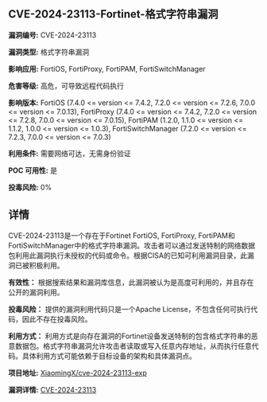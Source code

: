 ## CVE-2024-23113-Fortinet-格式字符串漏洞

**漏洞编号:** CVE-2024-23113

**漏洞类型:** 格式字符串漏洞

**影响应用:** FortiOS, FortiProxy, FortiPAM, FortiSwitchManager

**危害等级:** 高危，可导致远程代码执行

**影响版本:** FortiOS (7.4.0 <= version <= 7.4.2, 7.2.0 <= version <= 7.2.6, 7.0.0 <= version <= 7.0.13), FortiProxy (7.4.0 <= version <= 7.4.2, 7.2.0 <= version <= 7.2.8, 7.0.0 <= version <= 7.0.15), FortiPAM (1.2.0, 1.1.0 <= version <= 1.1.2, 1.0.0 <= version <= 1.0.3), FortiSwitchManager (7.2.0 <= version <= 7.2.3, 7.0.0 <= version <= 7.0.3)

**利用条件:** 需要网络可达，无需身份验证

**POC 可用性:** 是

**投毒风险:** 0%

## 详情

CVE-2024-23113是一个存在于Fortinet FortiOS, FortiProxy, FortiPAM和FortiSwitchManager中的格式字符串漏洞。攻击者可以通过发送特制的网络数据包利用此漏洞执行未授权的代码或命令。根据CISA的已知可利用漏洞目录，此漏洞已被积极利用。

**有效性：**
根据搜索结果和漏洞库信息，此漏洞被认为是高度可利用的，并且存在公开的漏洞利用。

**投毒风险：**
提供的漏洞利用代码只是一个Apache License，不包含任何可执行代码，因此不存在投毒风险。

**利用方式：**
利用方式是向存在漏洞的Fortinet设备发送特制的包含格式字符串的恶意数据包。格式字符串漏洞允许攻击者读取或写入任意内存地址，从而执行任意代码。具体利用方式可能依赖于目标设备的架构和具体漏洞点。

**项目地址:** [XiaomingX/cve-2024-23113-exp](https://github.com/XiaomingX/cve-2024-23113-exp)

**漏洞详情:** [CVE-2024-23113](https://nvd.nist.gov/vuln/detail/CVE-2024-23113)